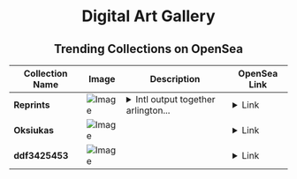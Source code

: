 <div align="center">

# Digital Art Gallery

## Trending Collections on OpenSea

| Collection Name                       | Image                                                                                     | Description                       | OpenSea Link                                                                                          |
|---------------------------------------|-------------------------------------------------------------------------------------------|-----------------------------------|--------------------------------------------------------------------------------------------------------|
| **Reprints** | ![Image](https://i.seadn.io/s/raw/files/a9031de981f7fbed884ae4718eb744b7.jpg?w=500&auto=format?w=200&auto=format) | <details><summary>Intl output together arlington...</summary>Intl output together arlington attention</details> | <details><summary>Link</summary>[Reprints](https://opensea.io/collection/reprints-6)</details> |
| **Oksiukas** | ![Image](https://i.seadn.io/s/raw/files/e9725646e1f0aab86bd1d0355147f89f.webp?w=500&auto=format?w=200&auto=format) |  | <details><summary>Link</summary>[Oksiukas](https://opensea.io/collection/oksiukas)</details> |
| **ddf3425453** | ![Image](https://i.seadn.io/s/raw/files/faaad76d7f6563743e54d7b73632ddde.jpg?w=500&auto=format?w=200&auto=format) |  | <details><summary>Link</summary>[ddf3425453](https://opensea.io/collection/ddf3425453)</details> |

</div>